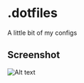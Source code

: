 # .dotfiles
A little bit of my configs
## Screenshot
![Alt text](https://pp.vk.me/c633329/v633329646/4e22d/zOrZ_k9R3es.jpg "Screenshot")
